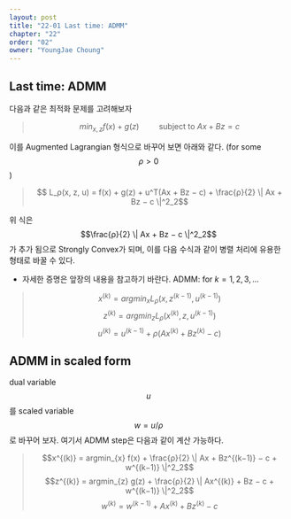 ```yaml
---
layout: post
title: "22-01 Last time: ADMM"
chapter: "22"
order: "02"
owner: "YoungJae Choung"
---
```



## Last time: ADMM
다음과 같은 최적화 문제를 고려해보자
> $$ min_{x,z} f(x) + g(z)\qquad \text{ subject to } Ax + Bz = c $$

이를 Augmented Lagrangian 형식으로 바꾸어 보면 아래와 같다. (for some $$ρ > 0$$)
> $$ L_ρ(x, z, u) = f(x) + g(z) + u^T(Ax + Bz − c) + \frac{ρ}{2} \| Ax + Bz − c \|^2_2$$

위 식은 $$\frac{ρ}{2} \| Ax + Bz − c \|^2_2$$가 추가 됨으로 Strongly Convex가 되며, 이를 다음 수식과 같이 병렬 처리에 유용한 형태로  바꿀 수 있다.
* 자세한 증명은 앞장의 내용을 참고하기 바란다.
ADMM: for $k = 1, 2, 3, . . .$
> $$x^{(k)} = argmin_{x} L_ρ(x, z^{(k−1)}, u^{(k−1)})$$
> $$z^{(k)} = argmin_{z} L_ρ(x^{(k)}  , z, u^{(k−1)})$$
> $$u^{(k)} = u^{(k−1)} + ρ(Ax^{(k)} + Bz^{(k)} − c)$$
 
## ADMM in scaled form
dual variable $$u$$를 scaled variable $$w = u/ρ$$로 바꾸어 보자. 여기서 ADMM step은 다음과 같이 계산 가능하다.

> $$x^{(k)} = argmin_{x} f(x) + \frac{ρ}{2} \| Ax + Bz^{(k−1)} − c + w^{(k−1)} \|^2_2$$
> $$z^{(k)} = argmin_{z} g(z) + \frac{ρ}{2} \| Ax^{(k)} + Bz − c + w^{(k−1)} \|^2_2$$ 
> $$w^{(k)} = w^{(k−1)} + Ax^{(k)} + Bz^{(k)} − c$$

